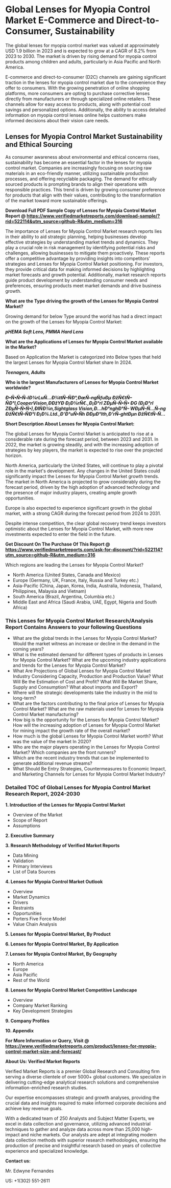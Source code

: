 <h1>Global Lenses for Myopia Control Market E-Commerce and Direct-to-Consumer, Sustainability</h1><p class=""><p>The global lenses for myopia control market was valued at approximately USD 1.9 billion in 2023 and is expected to grow at a CAGR of 8.2% from 2023 to 2030. The market is driven by rising demand for myopia control products among children and adults, particularly in Asia Pacific and North America.</p><p>E-commerce and direct-to-consumer (D2C) channels are gaining significant traction in the lenses for myopia control market due to the convenience they offer to consumers. With the growing penetration of online shopping platforms, more consumers are opting to purchase corrective lenses directly from manufacturers or through specialized online retailers. These channels allow for easy access to products, along with potential cost savings and personalized options. Additionally, the ability to access detailed information on myopia control lenses online helps customers make informed decisions about their vision care needs.</p><h2>Lenses for Myopia Control Market Sustainability and Ethical Sourcing</h2><p>As consumer awareness about environmental and ethical concerns rises, sustainability has become an essential factor in the lenses for myopia control market. Companies are increasingly focusing on sourcing raw materials in an eco-friendly manner, utilizing sustainable production processes, and offering recyclable packaging. The demand for ethically sourced products is prompting brands to align their operations with responsible practices. This trend is driven by growing consumer preference for products that align with their values, contributing to the transformation of the market toward more sustainable offerings.</p></p><p class=""><strong>Download Full PDF Sample Copy of Lenses for Myopia Control Market Report @ <a href="https://www.verifiedmarketreports.com/download-sample/?rid=522114&utm_source=github-R&utm_medium=316" target="_blank">https://www.verifiedmarketreports.com/download-sample/?rid=522114&utm_source=github-R&utm_medium=316</a></strong></p><p>The importance of&nbsp;Lenses for Myopia Control Market research reports lies in their ability to aid strategic planning, helping businesses develop effective strategies by understanding market trends and dynamics. They play a crucial role in risk management by identifying potential risks and challenges, allowing businesses to mitigate them proactively. These reports offer a competitive advantage by providing insights into competitors' strategies and Lenses for Myopia Control Market positioning. For investors, they provide critical data for making informed decisions by highlighting market forecasts and growth potential. Additionally, market research reports guide product development by understanding consumer needs and preferences, ensuring products meet market demands and drive business growth.</p><p><strong>What are the&nbsp;Type driving the growth of the Lenses for Myopia Control Market?</strong></p><p id="" class="">Growing demand for below Type around the world has had a direct impact on the growth of the Lenses for Myopia Control Market:</p><p class=""><em><strong>pHEMA Soft Lens, PMMA Hard Lens</strong></em></p><p class=""><strong>What are the&nbsp;Applications&nbsp;of Lenses for Myopia Control Market available in the Market?</strong></p><p id="" class="">Based on Application the Market is categorized into Below types that held the largest Lenses for Myopia Control Market share In 2024.</p><p class=""><em><strong>Teenagers, Adults</strong></em></p><p class=""><strong>Who is the largest Manufacturers of Lenses for Myopia Control Market worldwide?</strong></p><p><em><strong>Ð•Ñ•Ñ•Ñ–lÐ¾rLuÑ…Ð¾ttÑ–ÑÐ°,ÐœÑ–ngÑƒuÐµ ÐžÑ€tÑ–ÑÐ°l,CooperVision,ÐÐžYÐ Ð¡Ð¾rÑ€.,Ð¡Ð°rl ZÐµÑ–Ñ•Ñ• ÐG (Ð¡Ð°rl ZÐµÑ–Ñ•Ñ•),ÐlÑÐ¾n,Sightglass Vision,Ð…hÐ°nghÐ°Ñ– WÐµÑ–Ñ…Ñ–ng ÐžÑ€tÑ–ÑÐ°l Ð¡Ð¾.Ltd.,Ð’Ð°uÑ•Ñh ÐÐµÐ°lth,Ð’rÑ–ghtÐµn ÐžÑ€tÑ–Ñ…</strong></em></p><p id="" class=""><strong>Short Description About Lenses for Myopia Control Market:</strong></p><p>The global Lenses for Myopia Control Market is anticipated to rise at a considerable rate during the forecast period, between 2023 and 2031. In 2022, the market is growing steadily, and with the increasing adoption of strategies by key players, the market is expected to rise over the projected horizon.</p><p>North America, particularly the United States, will continue to play a pivotal role in the market's development. Any changes in the United States could significantly impact the Lenses for Myopia Control Market growth trends. The market in North America is projected to grow considerably during the forecast period, driven by the high adoption of advanced technology and the presence of major industry players, creating ample growth opportunities.</p><p>Europe is also expected to experience significant growth in the global market, with a strong CAGR during the forecast period from 2024 to 2031.</p><p>Despite intense competition, the clear global recovery trend keeps investors optimistic about the Lenses for Myopia Control Market, with more new investments expected to enter the field in the future.</p><p id="" class=""><strong>Get Discount On The Purchase Of This Report @ <a href="https://www.verifiedmarketreports.com/ask-for-discount/?rid=522114?utm_source=github-R&utm_medium=316" target="_blank">https://www.verifiedmarketreports.com/ask-for-discount/?rid=522114?utm_source=github-R&utm_medium=316</a></strong></p><p class="">Which regions are leading the Lenses for Myopia Control Market?</p><ul><li>North America (United States, Canada and Mexico)</li><li>Europe (Germany, UK, France, Italy, Russia and Turkey etc.)</li><li>Asia-Pacific (China, Japan, Korea, India, Australia, Indonesia, Thailand, Philippines, Malaysia and Vietnam)</li><li>South America (Brazil, Argentina, Columbia etc.)</li><li>Middle East and Africa (Saudi Arabia, UAE, Egypt, Nigeria and South Africa)</li></ul><h3 id="" class="">This Lenses for Myopia Control Market Research/Analysis Report Contains Answers to your following Questions</h3><ul><li>What are the global trends in the Lenses for Myopia Control Market? Would the market witness an increase or decline in the demand in the coming years?</li><li>What is the estimated demand for different types of products in Lenses for Myopia Control Market? What are the upcoming industry applications and trends for the Lenses for Myopia Control Market?</li><li>What Are Projections of Global Lenses for Myopia Control Market Industry Considering Capacity, Production and Production Value? What Will Be the Estimation of Cost and Profit? What Will Be Market Share, Supply and Consumption? What about imports and Export?</li><li>Where will the strategic developments take the industry in the mid to long-term?</li><li>What are the factors contributing to the final price of Lenses for Myopia Control Market? What are the raw materials used for Lenses for Myopia Control Market manufacturing?</li><li>How big is the opportunity for the Lenses for Myopia Control Market? How will the increasing adoption of Lenses for Myopia Control Market for mining impact the growth rate of the overall market?</li><li>How much is the global Lenses for Myopia Control Market worth? What was the value of the market In 2020?</li><li>Who are the major players operating in the Lenses for Myopia Control Market? Which companies are the front runners?</li><li>Which are the recent industry trends that can be implemented to generate additional revenue streams?</li><li>What Should Be Entry Strategies, Countermeasures to Economic Impact, and Marketing Channels for Lenses for Myopia Control Market Industry?</li></ul><h3 id="" class="">Detailed TOC of Global Lenses for Myopia Control Market Research Report, 2024-2030</h3><p id="" class=""><strong>1. Introduction of the Lenses for Myopia Control Market</strong></p><ul><li>Overview of the Market</li><li>Scope of Report</li><li>Assumptions</li></ul><p id="" class=""><strong>2. Executive Summary</strong></p><p id="" class=""><strong>3. Research Methodology of Verified Market Reports</strong></p><ul><li>Data Mining</li><li>Validation</li><li>Primary Interviews</li><li>List of Data Sources</li></ul><p id="" class=""><strong>4. Lenses for Myopia Control Market Outlook</strong></p><ul><li>Overview</li><li>Market Dynamics</li><li>Drivers</li><li>Restraints</li><li>Opportunities</li><li>Porters Five Force Model</li><li>Value Chain Analysis</li></ul><p id="" class=""><strong>5. Lenses for Myopia Control Market, By Product</strong></p><p id="" class=""><strong>6. Lenses for Myopia Control Market, By Application</strong></p><p id="" class=""><strong>7. Lenses for Myopia Control Market, By Geography</strong></p><ul><li>North America</li><li>Europe</li><li>Asia Pacific</li><li>Rest of the World</li></ul><p id="" class=""><strong>8. Lenses for Myopia Control Market Competitive Landscape</strong></p><ul><li>Overview</li><li>Company Market Ranking</li><li>Key Development Strategies</li></ul><p id="" class=""><strong>9. Company Profiles</strong></p><p id="" class=""><strong>10. Appendix</strong></p><p id="" class=""><strong>For More Information or Query, Visit @ <a href="https://www.verifiedmarketreports.com/product/lenses-for-myopia-control-market-size-and-forecast/" target="_blank">https://www.verifiedmarketreports.com/product/lenses-for-myopia-control-market-size-and-forecast/</a></strong></p><p id="" class=""><strong>About Us: Verified Market Reports</strong></p><p id="" class="">Verified Market Reports is a premier Global Research and Consulting firm serving a diverse clientele of over 5000+ global customers. We specialize in delivering cutting-edge analytical research solutions and comprehensive information-enriched research studies.</p><p id="" class="">Our expertise encompasses strategic and growth analyses, providing the crucial data and insights required to make informed corporate decisions and achieve key revenue goals.</p><p id="" class="">With a dedicated team of 250 Analysts and Subject Matter Experts, we excel in data collection and governance, utilizing advanced industrial techniques to gather and analyze data across more than 25,000 high-impact and niche markets. Our analysts are adept at integrating modern data collection methods with superior research methodologies, ensuring the production of precise and insightful research based on years of collective experience and specialized knowledge.</p><p id="" class=""><strong>Contact us:</strong></p><p id="" class="">Mr. Edwyne Fernandes</p><p id="" class="">US: +1(302) 551-2611</p>